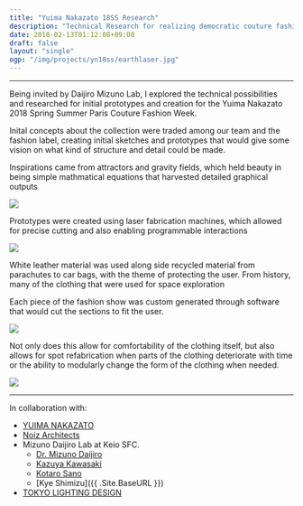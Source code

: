```yaml
---
title: "Yuima Nakazato 18SS Research"
description: "Technical Research for realizing democratic couture fashion"
date: 2018-02-13T01:12:08+09:00
draft: false
layout: "single"
ogp: "/img/projects/yn18ss/earthlaser.jpg"
---
```

---
Being invited by Daijiro Mizuno Lab, I explored the technical possibilities and researched for initial prototypes and creation for the Yuima Nakazato 2018 Spring Summer Paris Couture Fashion Week.

Inital concepts about the collection were traded among our team and the fashion label, creating initial sketches and prototypes that would give some vision on what kind of structure and detail could be made. 

Inspirations came from attractors and gravity fields, which held beauty in being simple mathmatical equations that harvested detailed graphical outputs

![](/img/projects/yn18ss/of-gravity.png)

Prototypes were created using laser fabrication machines, which allowed for precise cutting and also enabling programmable interactions

![](/img/projects/yn18ss/laser.jpg)

White leather material was used along side recycled material from parachutes to car bags, with the theme of protecting the user.
From history, many of the clothing that were used for space exploration

Each piece of the fashion show was custom generated through software that would cut the sections to fit the user.

![](/img/projects/yn18ss/grasshopper.jpg)

Not only does this allow for comfortability of the clothing itself, but also allows for spot refabrication when parts of the clothing deteriorate with time or the ability to modularly change the form of the clothing when needed.

![](/img/projects/yn18ss/yn18ss-dress1.jpg)


--- 
In collaboration with: 

* [YUIMA NAKAZATO](http://www.yuimanakazato.com/)
* [Noiz Architects](http://noizarchitects.com/)
* Mizuno Daijiro Lab at Keio SFC.
  * [Dr. Mizuno Daijiro](http://www.daijirom.com/)
  * [Kazuya Kawasaki](http://kzykwsk.tumblr.com/)
  * [Kotaro Sano](https://kotarosano.tumblr.com/)
  * [Kye Shimizu]({{ .Site.BaseURL }})
* [TOKYO LIGHTING DESIGN](http://tokyolighting.com/)
